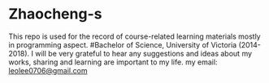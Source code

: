 # Zhaocheng-s
This repo is used for the record of course-related learning materials mostly in programming aspect.
#Bachelor of Science, University of Victoria (2014-2018).
I will be very grateful to hear any suggestions and ideas about my works, sharing and learning are important to my life.
my email: leolee0706@gmail.com
